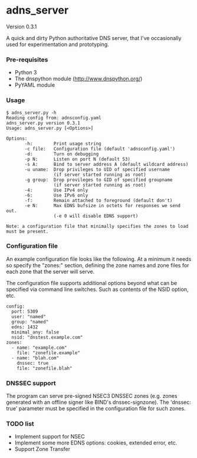 # adns_server
Version 0.3.1

A quick and dirty Python authoritative DNS server, that I've
occasionally used for experimentation and prototyping.

### Pre-requisites

* Python 3
* The dnspython module (http://www.dnspython.org/)
* PyYAML module


### Usage

```
$ adns_server.py -h
Reading config from: adnsconfig.yaml
adns_server.py version 0.3.1
Usage: adns_server.py [<Options>]

Options:
       -h:        Print usage string
       -c file:   Configuration file (default 'adnsconfig.yaml')
       -d:        Turn on debugging
       -p N:      Listen on port N (default 53)
       -s A:      Bind to server address A (default wildcard address)
       -u uname:  Drop privileges to UID of specified username
                  (if server started running as root)
       -g group:  Drop provileges to GID of specified groupname
                  (if server started running as root)
       -4:        Use IPv4 only
       -6:        Use IPv6 only
       -f:        Remain attached to foreground (default don't)
       -e N:      Max EDNS bufsize in octets for responses we send out.
                  (-e 0 will disable EDNS support)

Note: a configuration file that minimally specifies the zones to load
must be present.
```

### Configuration file

An example configuration file looks like the following. At a minimum
it needs so specify the "zones:" section, defining the zone names and
zone files for each zone that the server will serve.

The configuration file supports additional options beyond what can
be specified via command line switches. Such as contents of the NSID
option, etc.

```
config:
  port: 5309
  user: "named"
  group: "named"
  edns: 1432
  minimal_any: false
  nsid: "dnstest.example.com"
zones:
  - name: "example.com"
    file: "zonefile.example"
  - name: "blah.com"
    dnssec: true
    file: "zonefile.blah"
```

### DNSSEC support

The program can serve pre-signed NSEC3 DNSSEC zones (e.g. zones generated
with an offline signer like BIND's dnssec-signzone). The 'dnssec: true'
parameter must be specified in the configuration file for such zones.

### TODO list

* Implement support for NSEC
* Implement some more EDNS options: cookies, extended error, etc.
* Support Zone Transfer
